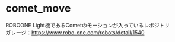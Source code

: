 # comet_move

ROBOONE Light機であるCometのモーションが入っているレポジトリ
<br>
ガレージ：https://www.robo-one.com/robots/detail/1540